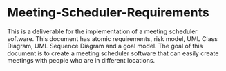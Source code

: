 # Meeting-Scheduler-Requirements

This is a deliverable for the implementation of a meeting scheduler software. This document has atomic requirements, risk model, UML Class Diagram, UML Sequence Diagram and a goal model. The goal of this document is to create a meeting scheduler software that can easily create meetings with people who are in different locations. 
